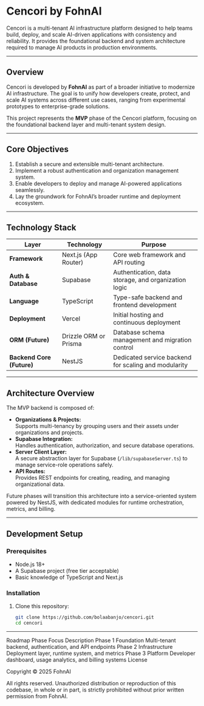 # Cencori by FohnAI

Cencori is a multi-tenant AI infrastructure platform designed to help teams build, deploy, and scale AI-driven applications with consistency and reliability. It provides the foundational backend and system architecture required to manage AI products in production environments.

---

## Overview

Cencori is developed by **FohnAI** as part of a broader initiative to modernize AI infrastructure. The goal is to unify how developers create, protect, and scale AI systems across different use cases, ranging from experimental prototypes to enterprise-grade solutions.

This project represents the **MVP** phase of the Cencori platform, focusing on the foundational backend layer and multi-tenant system design.

---

## Core Objectives

1. Establish a secure and extensible multi-tenant architecture.  
2. Implement a robust authentication and organization management system.  
3. Enable developers to deploy and manage AI-powered applications seamlessly.  
4. Lay the groundwork for FohnAI’s broader runtime and deployment ecosystem.

---

## Technology Stack

| Layer | Technology | Purpose |
|-------|-------------|----------|
| **Framework** | Next.js (App Router) | Core web framework and API routing |
| **Auth & Database** | Supabase | Authentication, data storage, and organization logic |
| **Language** | TypeScript | Type-safe backend and frontend development |
| **Deployment** | Vercel | Initial hosting and continuous deployment |
| **ORM (Future)** | Drizzle ORM or Prisma | Database schema management and migration control |
| **Backend Core (Future)** | NestJS | Dedicated service backend for scaling and modularity |

---

## Architecture Overview

The MVP backend is composed of:

- **Organizations & Projects:**  
  Supports multi-tenancy by grouping users and their assets under organizations and projects.  
- **Supabase Integration:**  
  Handles authentication, authorization, and secure database operations.  
- **Server Client Layer:**  
  A secure abstraction layer for Supabase (`/lib/supabaseServer.ts`) to manage service-role operations safely.  
- **API Routes:**  
  Provides REST endpoints for creating, reading, and managing organizational data.  

Future phases will transition this architecture into a service-oriented system powered by NestJS, with dedicated modules for runtime orchestration, metrics, and billing.

---

## Development Setup

### Prerequisites
- Node.js 18+  
- A Supabase project (free tier acceptable)  
- Basic knowledge of TypeScript and Next.js  

### Installation

1. Clone this repository:
   ```bash
   git clone https://github.com/bolaabanjo/cencori.git
   cd cencori

---
Roadmap
Phase	Focus	Description
Phase 1	Foundation	Multi-tenant backend, authentication, and API endpoints
Phase 2	Infrastructure	Deployment layer, runtime system, and metrics
Phase 3	Platform	Developer dashboard, usage analytics, and billing systems
License

Copyright © 2025 FohnAI

All rights reserved. Unauthorized distribution or reproduction of this codebase, in whole or in part, is strictly prohibited without prior written permission from FohnAI.